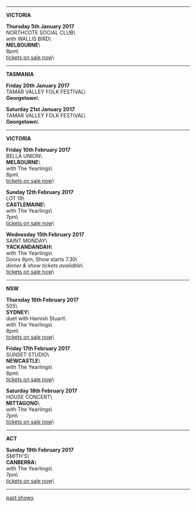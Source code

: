 * * * * *

**VICTORIA**    

**Thursday 5th January 2017**\
NORTHCOTE SOCIAL CLUB\     
with WALLIS BIRD\    
**MELBOURNE**\    
8pm\                 
[tickets on sale now](https://corner.ticketscout.com.au/gigs/5739)\  

* * * * *

**TASMANIA**  

**Friday 20th January 2017**\
TAMAR VALLEY FOLK FESTIVAL\    
**Georgetown**\         

**Saturday 21st January 2017**\
TAMAR VALLEY FOLK FESTIVAL\    
**Georgetown**\         

* * * * *

**VICTORIA**    

**Friday 10th February 2017**\
BELLA UNION\     
 **MELBOURNE**\          
with The Yearlings\    
8pm\    
[tickets on sale now](https://www.bellaunion.com.au/event/1132/)\  

**Sunday 12th February 2017**\
LOT 19\     
 **CASTLEMAINE**\          
with The Yearlings\    
7pm\    
[tickets on sale now](https://www.trybooking.com/OCVX)\  

**Wednesday 15th February 2017**\
SAINT MONDAY\     
**YACKANDANDAH**\       
with The Yearlings\    
Doors 6pm, Show starts 7.30\    
*dinner & show tickets available*\    
[tickets on sale now](https://www.trybooking.com/OEZD)\   

* * * * *

**NSW**    

**Thursday 16th February 2017**\
505\     
 **SYDNEY**\    
duet with Hamish Stuart\    
with The Yearlings\    
8pm\   
[tickets on sale now](http://venue505.com/gigs/lucie-thorne-and-hamish-stuart-plus-the-yearlings-1482209643.html)\   

**Friday 17th February 2017**\
SUNSET STUDIO\     
 **NEWCASTLE**\    
with The Yearlings\    
8pm\    
[tickets on sale now](https://www.trybooking.com/OEEL)\  
    
**Saturday 18th February 2017**\
HOUSE CONCERT\     
 **MITTAGONG**\                         
with The Yearlings\    
7pm\    
[tickets on sale now](https://www.trybooking.com/OCWD)\  

* * * * *

**ACT**    

**Sunday 19th February 2017**\
SMITH'S\     
 **CANBERRA**\        
with The Yearlings\    
7pm\    
[tickets on sale now](http://www.smithsalternative.com/events/lucie-thorne-26328)\    

* * * * *

[past shows](?p=shows/archive/)